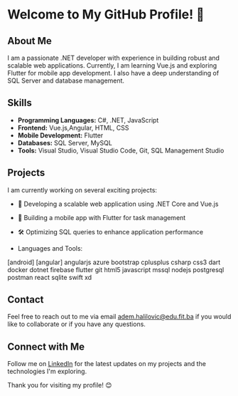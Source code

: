 # Welcome to My GitHub Profile! 👋

## About Me
I am a passionate .NET developer with experience in building robust and scalable web applications. Currently, I am learning Vue.js and exploring Flutter for mobile app development. I also have a deep understanding of SQL Server and database management.

## Skills
- **Programming Languages:** C#, .NET, JavaScript 
- **Frontend:** Vue.js,Angular, HTML, CSS
- **Mobile Development:** Flutter
- **Databases:** SQL Server, MySQL
- **Tools:** Visual Studio, Visual Studio Code, Git, SQL Management Studio

## Projects
I am currently working on several exciting projects:
- 🚀 Developing a scalable web application using .NET Core and Vue.js
- 📱 Building a mobile app with Flutter for task management
- 🛠️ Optimizing SQL queries to enhance application performance

- Languages and Tools:

[android] [angular] angularjs azure bootstrap cplusplus csharp css3 dart docker dotnet firebase flutter git html5 javascript mssql nodejs postgresql postman react sqlite swift xd 

## Contact
Feel free to reach out to me via email adem.halilovic@edu.fit.ba if you would like to collaborate or if you have any questions.

## Connect with Me
Follow me on [LinkedIn]([https://www.linkedin.com/in/your-name-lastname](https://www.linkedin.com/in/adem999/)/) for the latest updates on my projects and the technologies I'm exploring.

Thank you for visiting my profile! 😊
